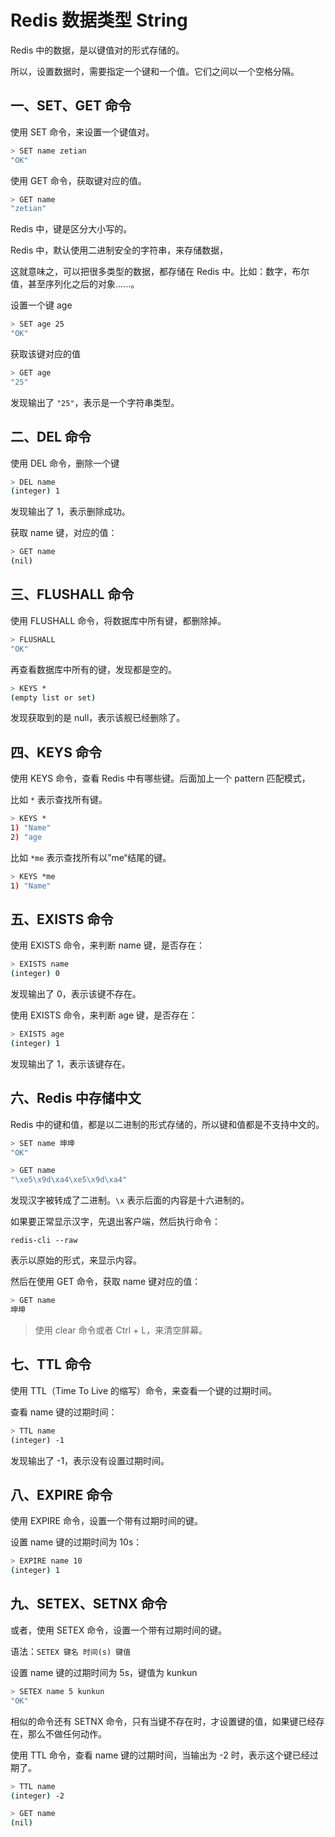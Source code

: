 # Redis 数据类型 String

Redis 中的数据，是以键值对的形式存储的。

所以，设置数据时，需要指定一个键和一个值。它们之间以一个空格分隔。

## 一、SET、GET 命令

使用 SET 命令，来设置一个键值对。

```bash
> SET name zetian
"OK"
```

使用 GET 命令，获取键对应的值。

```bash
> GET name
"zetian"
```

Redis 中，键是区分大小写的。

Redis 中，默认使用二进制安全的字符串，来存储数据，

这就意味之，可以把很多类型的数据，都存储在 Redis 中。比如：数字，布尔值，甚至序列化之后的对象......。

设置一个键 age

```bash
> SET age 25
"OK"
```

获取该键对应的值

```bash
> GET age
"25"
```

发现输出了 `"25"`，表示是一个字符串类型。

## 二、DEL 命令

使用 DEL 命令，删除一个键

```bash
> DEL name
(integer) 1
```

发现输出了 1，表示删除成功。

获取 name 键，对应的值：

```bash
> GET name
(nil)
```

## 三、FLUSHALL 命令

使用 FLUSHALL 命令，将数据库中所有键，都删除掉。

```bash
> FLUSHALL
"OK"
```

再查看数据库中所有的键，发现都是空的。

```bash
> KEYS *
(empty list or set)
```

发现获取到的是 null，表示该舰已经删除了。

## 四、KEYS 命令

使用 KEYS 命令，查看 Redis 中有哪些键。后面加上一个 pattern 匹配模式，

比如 `*` 表示查找所有键。

```bash
> KEYS *
1) "Name"
2) "age
```

比如 `*me` 表示查找所有以”me“结尾的键。

```bash
> KEYS *me
1) "Name"
```

## 五、EXISTS 命令

使用 EXISTS 命令，来判断 name 键，是否存在：

```bash
> EXISTS name
(integer) 0
```

发现输出了 0，表示该键不存在。

使用 EXISTS 命令，来判断 age 键，是否存在：

```bash
> EXISTS age
(integer) 1
```

发现输出了 1，表示该键存在。

## 六、Redis 中存储中文

Redis 中的键和值，都是以二进制的形式存储的，所以键和值都是不支持中文的。

```bash
> SET name 坤坤
"OK"

> GET name
"\xe5\x9d\xa4\xe5\x9d\xa4"
```

发现汉字被转成了二进制。`\x` 表示后面的内容是十六进制的。

如果要正常显示汉字，先退出客户端，然后执行命令：

```shell
redis-cli --raw
```

表示以原始的形式，来显示内容。

然后在使用 GET 命令，获取 name 键对应的值：

```bash
> GET name
坤坤
```

> 使用 clear 命令或者 Ctrl + L，来清空屏幕。

## 七、TTL 命令

使用 TTL（Time To Live 的缩写）命令，来查看一个键的过期时间。

查看 name 键的过期时间：

```bash
> TTL name
(integer) -1
```

发现输出了 -1，表示没有设置过期时间。

## 八、EXPIRE 命令

使用 EXPIRE 命令，设置一个带有过期时间的键。

设置 name 键的过期时间为 10s：

```bash
> EXPIRE name 10
(integer) 1
```

## 九、SETEX、SETNX 命令

或者，使用 SETEX 命令，设置一个带有过期时间的键。

语法：`SETEX 键名 时间(s) 键值`

设置 name 键的过期时间为 5s，键值为 kunkun

```bash
> SETEX name 5 kunkun
"OK"
```

相似的命令还有 SETNX 命令，只有当键不存在时，才设置键的值，如果键已经存在，那么不做任何动作。

使用 TTL 命令，查看 name 键的过期时间，当输出为 -2 时，表示这个键已经过期了。

```bash
> TTL name
(integer) -2

> GET name
(nil)
```
